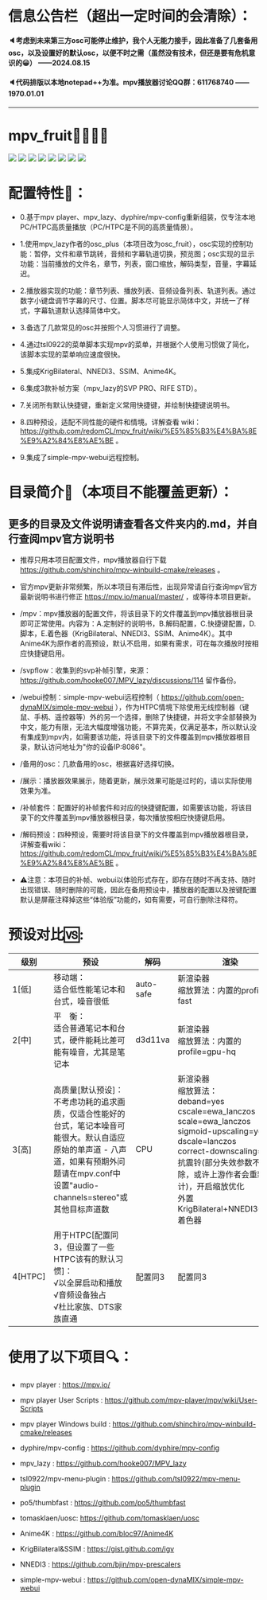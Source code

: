 # 信息公告栏（超出一定时间的会清除）：

#### 🔈考虑到未来第三方osc可能停止维护，我个人无能力接手，因此准备了几套备用osc，以及设置好的默认osc，以便不时之需（虽然没有技术，但还是要有危机意识的😀） ——2024.08.15
#### 🔈代码排版以本地notepad++为准。mpv播放器讨论QQ群：611768740 ——1970.01.01

---

# mpv_fruit🍉🍌🍓🍎

![](https://github.com/redomCL/mpv_fruit/blob/main/%E5%B1%95%E7%A4%BA/%E5%B1%95%E7%A4%BA1.png)
![](https://github.com/redomCL/mpv_fruit/blob/main/%E5%B1%95%E7%A4%BA/%E5%B1%95%E7%A4%BA2.png)
![](https://github.com/redomCL/mpv_fruit/blob/main/%E5%B1%95%E7%A4%BA/%E5%B1%95%E7%A4%BA3.png)
![](https://github.com/redomCL/mpv_fruit/blob/main/%E5%B1%95%E7%A4%BA/%E5%B1%95%E7%A4%BA4.png)
![](https://github.com/redomCL/mpv_fruit/blob/main/%E5%B1%95%E7%A4%BA/%E5%B1%95%E7%A4%BA5.png)
![](https://github.com/redomCL/mpv_fruit/blob/main/%E5%B1%95%E7%A4%BA/%E5%B1%95%E7%A4%BA6.png)
![](https://github.com/redomCL/mpv_fruit/blob/main/%E5%B1%95%E7%A4%BA/%E5%B1%95%E7%A4%BA7.png)
![](https://github.com/redomCL/mpv_fruit/blob/main/%E5%B1%95%E7%A4%BA/%E5%B1%95%E7%A4%BA8.png)


# 配置特性🍺：

* 0.基于mpv player、mpv_lazy、dyphire/mpv-config重新组装，仅专注本地PC/HTPC高质量播放（PC/HTPC是不同的高质量情景）。

* 1.使用mpv_lazy作者的osc_plus（本项目改为osc_fruit），osc实现的控制功能：暂停，文件和章节跳转，音频和字幕轨道切换，预览图；osc实现的显示功能：当前播放的文件名，章节，列表，窗口缩放，解码类型，音量，字幕延迟。

* 2.播放器实现的功能：章节列表、播放列表、音频设备列表、轨道列表。通过数字小键盘调节字幕的尺寸、位置。脚本尽可能显示简体中文，并统一了样式，字幕轨道默认选择简体中文。

* 3.备选了几款常见的osc并按照个人习惯进行了调整。

* 4.通过tsl0922的菜单脚本实现mpv的菜单，并根据个人使用习惯做了简化，该脚本实现的菜单响应速度很快。 

* 5.集成KrigBilateral、NNEDI3、SSIM、Anime4K。

* 6.集成3款补帧方案（mpv_lazy的SVP PRO、RIFE STD）。

* 7.关闭所有默认快捷键，重新定义常用快捷键，并绘制快捷键说明书。

* 8.四种预设，适配不同性能的硬件和情境。详解查看 wiki：https://github.com/redomCL/mpv_fruit/wiki/%E5%85%B3%E4%BA%8E%E9%A2%84%E8%AE%BE 。

* 9.集成了simple-mpv-webui远程控制。

# 目录简介🥢（本项目不能覆盖更新）：

## 更多的目录及文件说明请查看各文件夹内的.md，并自行查阅mpv官方说明书

* 推荐只用本项目配置文件，mpv播放器自行下载 https://github.com/shinchiro/mpv-winbuild-cmake/releases 。

* 官方mpv更新非常频繁，所以本项目有滞后性，出现异常请自行查询mpv官方最新说明书进行修正 https://mpv.io/manual/master/ ，或等待本项目更新。

* /mpv：mpv播放器的配置文件，将该目录下的文件覆盖到mpv播放器根目录即可正常使用。内容为：A.定制好的说明书，B.解码配置，C.快捷键配置，D.脚本，E.着色器（KrigBilateral、NNEDI3、SSIM、Anime4K）。其中Anime4K为原作者的高预设，默认不启用，如果有需求，可在每次播放时按相应快捷键启用。

* /svpflow：收集到的svp补帧引擎，来源：https://github.com/hooke007/MPV_lazy/discussions/114 留作备份。

* /webui控制：simple-mpv-webui远程控制（ https://github.com/open-dynaMIX/simple-mpv-webui ），作为HTPC情境下除使用无线控制器（键鼠、手柄、遥控器等）外的另一个选择，删除了快捷键，并将文字全部替换为中文，能力有限，无法大幅度增强功能，不算完美，仅满足基本，所以默认没有集成到mpv内，如需要该功能，将该目录下的文件覆盖到mpv播放器根目录，默认访问地址为"你的设备IP:8086"。

* /备用的osc：几款备用的osc，根据喜好选择切换。

* /展示：播放器效果展示，随着更新，展示效果可能是过时的，请以实际使用效果为准。
  
* /补帧套件：配置好的补帧套件和对应的快捷键配置，如需要该功能，将该目录下的文件覆盖到mpv播放器根目录，每次播放按相应快捷键启用。

* /解码预设：四种预设，需要时将该目录下的文件覆盖到mpv播放器根目录，详解查看wiki： https://github.com/redomCL/mpv_fruit/wiki/%E5%85%B3%E4%BA%8E%E9%A2%84%E8%AE%BE 。

* ⚠注意：本项目的补帧、webui以体验形式存在，即存在随时不再支持、随时出现错误、随时删除的可能，因此在备用预设中，播放器的配置以及按键配置默认是屏蔽注释掉这些“体验版”功能的，如有需要，可自行删除注释符。

# 预设对比🆚:

|级别          |预设          |解码             |渲染                    |色深抖动 
|------------- |--------------|-----------------|------------------------|-------------------------|
|1[低]|移动端：<br>适合低性能笔记本和台式，噪音很低|auto-safe|新渲染器<br>缩放算法：内置的profile＝fast|默认(fruit)|
|2[中]|平&emsp;衡：<br>适合普通笔记本和台式，硬件能耗比差可能有噪音，尤其是笔记本|d3d11va|新渲染器<br>缩放算法：内置的profile=gpu-hq|默认(fruit)|
|3[高]|高质量[默认预设]：<br>不考虑功耗的追求画质，仅适合性能好的台式，笔记本噪音可能很大。默认自适应原始的单声道 - 八声道，如果有预期外问题请在mpv.conf中设置"audio-channels=stereo"或其他目标声道数|CPU|新渲染器<br>缩放算法：<br>deband=yes<br>cscale=ewa_lanczos<br>scale=ewa_lanczos<br>sigmoid-upscaling=yes<br>dscale=lanczos<br>correct-downscaling=yes<br>抗震铃(部分失效参数不删除，或许上游作者会重新设计)，开启缩放优化<br>外置KrigBilateral+NNEDI3+SSIM着色器|误差抖动(内核为floyd-steinberg)|
|4[HTPC]|用于HTPC[配置同3，但设置了一些HTPC该有的默认习惯]：<br>√以全屏启动和播放<br>√音频设备独占<br>√杜比家族、DTS家族直通|配置同3|配置同3|配置同3|

# 使用了以下项目🔍：

* mpv player : https://mpv.io/

* mpv player User Scripts : https://github.com/mpv-player/mpv/wiki/User-Scripts

* mpv player Windows build : https://github.com/shinchiro/mpv-winbuild-cmake/releases

* dyphire/mpv-config : https://github.com/dyphire/mpv-config

* mpv_lazy : https://github.com/hooke007/MPV_lazy

* tsl0922/mpv-menu-plugin : https://github.com/tsl0922/mpv-menu-plugin

* po5/thumbfast : https://github.com/po5/thumbfast

* tomasklaen/uosc: https://github.com/tomasklaen/uosc

* Anime4K : https://github.com/bloc97/Anime4K

* KrigBilateral&SSIM : https://gist.github.com/igv

* NNEDI3 : https://github.com/bjin/mpv-prescalers

* simple-mpv-webui : https://github.com/open-dynaMIX/simple-mpv-webui
